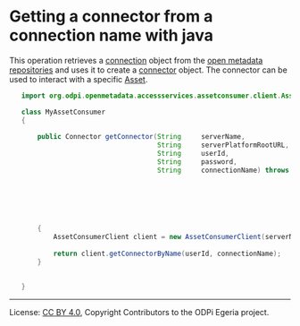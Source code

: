 <!-- SPDX-License-Identifier: CC-BY-4.0 -->
<!-- Copyright Contributors to the ODPi Egeria project. -->

# Getting a connector from a connection name with java

This operation retrieves a [connection](../../../../../frameworks/open-connector-framework/docs/concepts/connection.md) object
from the [open metadata repositories](../../../../../repository-services/docs/open-metadata-repository.md)
and uses it to create a [connector](../../../../../frameworks/open-connector-framework/docs/concepts/connector.md) object.
The connector can be used to interact with a specific [Asset](../../../../docs/concepts/assets).

```java
   import org.odpi.openmetadata.accessservices.assetconsumer.client.AssetConsumer;

   class MyAssetConsumer
   { 
       
       public Connector getConnector(String     serverName,
                                     String     serverPlatformRootURL,
                                     String     userId,
                                     String     password,
                                     String     connectionName) throws InvalidParameterException,
                                                                       UnrecognizedConnectionNameException,
                                                                       AmbiguousConnectionNameException,
                                                                       ConnectionCheckedException,
                                                                       ConnectorCheckedException,
                                                                       PropertyServerException,
                                                                       UserNotAuthorizedException;
       { 
           AssetConsumerClient client = new AssetConsumerClient(serverName, serverPlatformRootURL, userId, password);
           
           return client.getConnectorByName(userId, connectionName);
       }
       
   
   }

```


----
License: [CC BY 4.0](https://creativecommons.org/licenses/by/4.0/),
Copyright Contributors to the ODPi Egeria project.